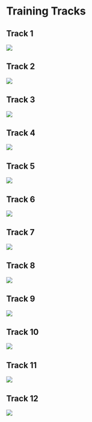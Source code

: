 # Training Tracks


## Track 1
![](imgs/train-01.svg)

## Track 2
![](imgs/train-02.svg)

## Track 3
![](imgs/train-03.svg)

## Track 4
![](imgs/train-04.svg)

## Track 5
![](imgs/train-05.svg)

## Track 6
![](imgs/train-06.svg)

## Track 7
![](imgs/train-07.svg)

## Track 8
![](imgs/train-08.svg)

## Track 9
![](imgs/train-09.svg)

## Track 10
![](imgs/train-10.svg)

## Track 11
![](imgs/train-11.svg)

## Track 12
![](imgs/train-12.svg)
